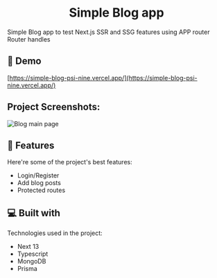 <h1 align="center" id="title">Simple Blog app</h1>

<p id="description">Simple Blog app to test Next.js SSR and SSG features using APP router Router handles</p>

<h2>🚀 Demo</h2>

[https://simple-blog-psi-nine.vercel.app/](https://simple-blog-psi-nine.vercel.app/)

<h2>Project Screenshots:</h2>

![Blog main page](https://github.com/Dream2140/Simple-Blog/blob/main/screen.png)

  
  
<h2>🧐 Features</h2>

Here're some of the project's best features:

*   Login/Register
*   Add blog posts
*   Protected routes

  
  
<h2>💻 Built with</h2>

Technologies used in the project:

*   Next 13
*   Typescript
*   MongoDB
*   Prisma
